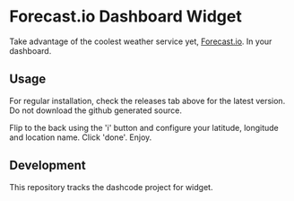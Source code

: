 Forecast.io Dashboard Widget
============================

Take advantage of the coolest weather service yet, [Forecast.io](http://forecast.io). In your dashboard.

## Usage

For regular installation, check the releases tab above for the latest version. Do not download the github generated source.

Flip to the back using the 'i' button and configure your latitude, longitude and location name. Click 'done'. Enjoy.

## Development

This repository tracks the dashcode project for widget.
